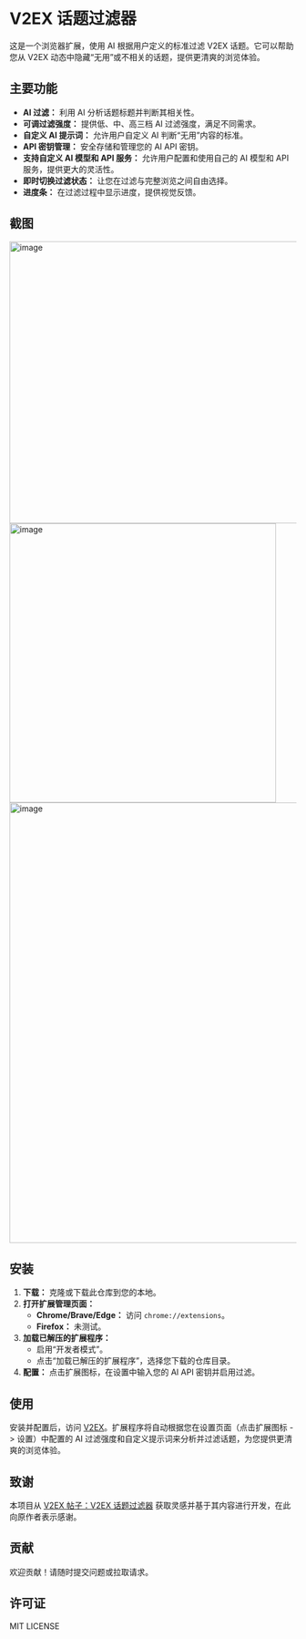 # V2EX 话题过滤器

这是一个浏览器扩展，使用 AI 根据用户定义的标准过滤 V2EX 话题。它可以帮助您从 V2EX 动态中隐藏“无用”或不相关的话题，提供更清爽的浏览体验。

## 主要功能

*   **AI 过滤：** 利用 AI 分析话题标题并判断其相关性。
*   **可调过滤强度：** 提供低、中、高三档 AI 过滤强度，满足不同需求。
*   **自定义 AI 提示词：** 允许用户自定义 AI 判断“无用”内容的标准。
*   **API 密钥管理：** 安全存储和管理您的 AI API 密钥。
*   **支持自定义 AI 模型和 API 服务：** 允许用户配置和使用自己的 AI 模型和 API 服务，提供更大的灵活性。
*   **即时切换过滤状态：** 让您在过滤与完整浏览之间自由选择。
*   **进度条：** 在过滤过程中显示进度，提供视觉反馈。

## 截图

<img width="1603" height="495" alt="image" src="https://github.com/user-attachments/assets/26a19e93-3538-4778-a4e5-879a6df21ded" />
<img width="468" height="490" alt="image" src="https://github.com/user-attachments/assets/c11f8245-6c3b-429c-922b-e09a86386c10" />
<img width="638" height="773" alt="image" src="https://github.com/user-attachments/assets/ceda9743-7707-4b89-89af-22e7b0bc3ab6" />

## 安装

1.  **下载：** 克隆或下载此仓库到您的本地。
2.  **打开扩展管理页面：**
    *   **Chrome/Brave/Edge：** 访问 `chrome://extensions`。
    *   **Firefox：** 未测试。
3.  **加载已解压的扩展程序：**
    *   启用“开发者模式”。
    *   点击“加载已解压的扩展程序”，选择您下载的仓库目录。
4.  **配置：** 点击扩展图标，在设置中输入您的 AI API 密钥并启用过滤。

## 使用

安装并配置后，访问 [V2EX](https://www.v2ex.com/)。扩展程序将自动根据您在设置页面（点击扩展图标 -> 设置）中配置的 AI 过滤强度和自定义提示词来分析并过滤话题，为您提供更清爽的浏览体验。

## 致谢

本项目从 [V2EX 帖子：V2EX 话题过滤器](https://v2ex.com/t/1143652) 获取灵感并基于其内容进行开发，在此向原作者表示感谢。

## 贡献

欢迎贡献！请随时提交问题或拉取请求。

## 许可证

MIT LICENSE
